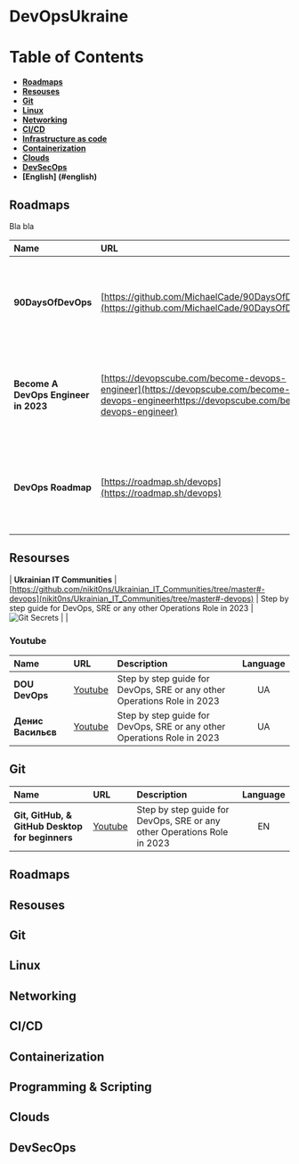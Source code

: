 # DevOpsUkraine


# Table of Contents

- **[Roadmaps](#roadmaps)**
- **[Resouses](#resourses)**
- **[Git](#git)**
- **[Linux](#linux)**
- **[Networking](#networking)**
- **[CI/CD](#cicd)**
- **[Infrastructure as code](#infrastructure-as-code)**
- **[Containerization](#containerization)**
- **[Clouds](#clouds)**
- **[DevSecOps](#devsecops)**
- **[English] (#english)**


## Roadmaps


Bla bla

| Name | URL | Description | Meta | 
| :---------- | :---------- | :---------- | :----------: |
| **90DaysOfDevOps** | [https://github.com/MichaelCade/90DaysOfDevOps](https://github.com/MichaelCade/90DaysOfDevOps) | AWS labs tool preventing you from committing secrets to a git repository  |![Git Secrets](https://img.shields.io/github/stars/MichaelCade/90DaysOfDevOps?style=for-the-badge) |
| **Become A DevOps Engineer in 2023** | [https://devopscube.com/become-devops-engineer](https://devopscube.com/become-devops-engineerhttps://devopscube.com/become-devops-engineer) | AWS labs tool preventing you from committing secrets to a git repository  | |
| **DevOps Roadmap** | [https://roadmap.sh/devops](https://roadmap.sh/devops) | Step by step guide for DevOps, SRE or any other Operations Role in 2023  | |


## Resourses

| **Ukrainian IT Communities** | [https://github.com/nikit0ns/Ukrainian_IT_Communities/tree/master#-devops](nikit0ns/Ukrainian_IT_Communities/tree/master#-devops) | Step by step guide for DevOps, SRE or any other Operations Role in 2023  |![Git Secrets](https://img.shields.io/github/stars/nikit0ns/Ukrainian_IT_Communities?style=for-the-badge) | |

### Youtube

| Name | URL | Description | Language | 
| :---------- | :---------- | :---------- | :----------: |
| **DOU DevOps** | [Youtube](https://www.youtube.com/playlist?list=PLwj_3ikgO3CLZM1Jm_n5gw2CcoKMaKgD5) | Step by step guide for DevOps, SRE or any other Operations Role in 2023  |UA | |
| **Денис Васильєв** | [Youtube](https://www.youtube.com/@DenysVasyliev) | Step by step guide for DevOps, SRE or any other Operations Role in 2023  |UA | |

## Git
| Name | URL | Description | Language | 
| :---------- | :---------- | :---------- | :----------: |
| **Git, GitHub, & GitHub Desktop for beginners** | [Youtube](https://www.youtube.com/watch?v=8Dd7KRpKeaE&ab_channel=CoderCoder) | Step by step guide for DevOps, SRE or any other Operations Role in 2023  |EN | |



## __Roadmaps__
## __Resouses__
## __Git__
## __Linux__
## __Networking__
## __CI/CD__
## __Containerization__
## __Programming & Scripting__
## __Clouds__
## __DevSecOps__
